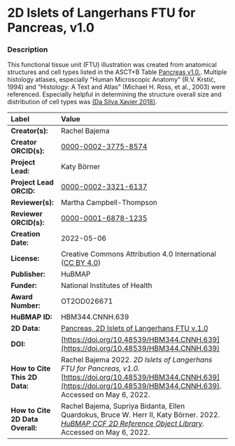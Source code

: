 # 2D Islets of Langerhans FTU for Pancreas, v1.0

### Description
This functional tissue unit (FTU) illustration was created from anatomical structures and cell types listed in the ASCT+B Table [Pancreas v1.0.](https://doi.org/10.48539/HBM332.TMXM.592). Multiple histology atlases, especially “Human Microscopic Anatomy” (R.V. Krstić, 1994) and “Histology: A Text and Atlas” (Michael H. Ross, et al., 2003) were referenced. Especially helpful in determining the structure overall size and distribution of cell types was [(Da Silva Xavier 2018)](https://doi.org/10.3390/jcm7030054).



| Label | Value |
| :------------- |:-------------|
| **Creator(s):** | Rachel Bajema |
| **Creator ORCID(s):** | [0000-0002-3775-8574](https://orcid.org/0000-0002-3775-8574) |
| **Project Lead:** | Katy B&ouml;rner |
| **Project Lead ORCID:** | [0000-0002-3321-6137](https://orcid.org/0000-0002-3321-6137) |
| **Reviewer(s):** |Martha Campbell-Thompson |
| **Reviewer ORCID(s):** | [0000-0001-6878-1235](https://orcid.org/0000-0001-6878-1235) |
| **Creation Date:** | 2022-05-06 |
| **License:** | Creative Commons Attribution 4.0 International ([CC BY 4.0](https://creativecommons.org/licenses/by/4.0/)) |
| **Publisher:** | HuBMAP |
| **Funder:** | National Institutes of Health |
| **Award Number:** | OT2OD026671 |
| **HuBMAP ID:** | HBM344.CNNH.639 |
| **2D Data:** | [Pancreas, 2D Islets of Langerhans FTU v.1.0](https://cdn.humanatlas.io/hra-releases/v1.2/2d-ftu/islets_langerhans_pancreas.svg) |
| **DOI:** |[https://doi.org/10.48539/HBM344.CNNH.639](https://doi.org/10.48539/HBM344.CNNH.639) |
| **How to Cite This 2D Data:** | Rachel Bajema 2022. *2D Islets of Langerhans FTU for Pancreas, v1.0.* [https://doi.org/10.48539/HBM344.CNNH.639](https://doi.org/10.48539/HBM344.CNNH.639). Accessed on May 6, 2022.  |
| **How to Cite 2D Data Overall:** | Rachel Bajema, Supriya Bidanta, Ellen Quardokus,  Bruce W. Herr II, Katy Börner. 2022. [*HuBMAP CCF 2D Reference Object Library*](https://humanatlas.io/2d-ftu-illustrations). Accessed on May 6, 2022. |
